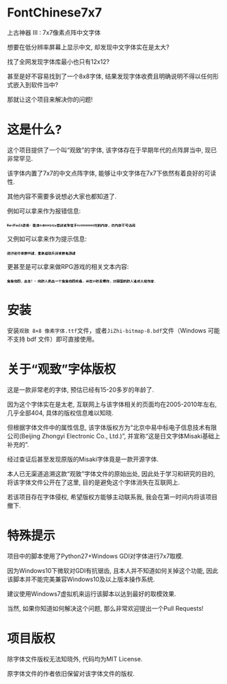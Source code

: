 # FontChinese7x7

上古神器 III : 7x7像素点阵中文字体

想要在低分辨率屏幕上显示中文, 却发现中文字体实在是太大?

找了全网发现字体库最小也只有12x12?

甚至是好不容易找到了一个8x8字体, 结果发现字体收费且明确说明不得以任何形式嵌入到软件当中?

那就让这个项目来解决你的问题!

# 这是什么?

这个项目提供了一个叫“观致”的字体, 该字体存在于早期年代的点阵屏当中, 现已非常罕见.

该字体内置了7x7的中文点阵字体, 能够让中文字体在7x7下依然有着良好的可读性.

其他内容不需要多说想必大家也都知道了.

例如可以拿来作为报错信息:

![7x7报错测试](test1.png)

又例如可以拿来作为提示信息:

![7x7提示测试](test2.png)

更甚至是可以拿来做RPG游戏的相关文本内容:

![7x7游戏内容测试](test3.png)

# 安装

安装`观致 8×8 像素字体.ttf`文件，或者`JiZhi-bitmap-8.bdf`文件（Windows 可能不支持 bdf 文件）即可直接使用。

# 关于“观致”字体版权

这是一款非常老的字体, 预估已经有15-20多岁的年龄了.

因为这个字体实在是太老, 互联网上与该字体相关的页面均在2005-2010年左右, 几乎全部404, 具体的版权信息难以知晓. 

但根据字体文件中的属性信息, 该字体版权方为“北京中易中标电子信息技术有限公司(Beijing Zhongyi Electronic Co., Ltd.)”, 并宣称“这是日文字体Misaki基础上补充的”.

经过查证后甚至发现原版的Misaki字体竟是一款开源字体.

本人已无渠道追溯这款“观致”字体文件的原始出处, 因此处于学习和研究的目的, 将该字体文件公开在了这里, 目的是避免这个字体消失在互联网上.

若该项目存在字体侵权, 希望版权方能够主动联系我, 我会在第一时间内将该项目撤下.

# 特殊提示

项目中的脚本使用了Python27+Windows GDI对字体进行7x7取模.

因为Windows10下微软对GDI有抗锯齿, 且本人并不知道如何关掉这个功能, 因此该脚本并不能完美兼容Windows10及以上版本操作系统.

建议使用Windows7虚拟机来运行该脚本以达到最好的取模效果.

当然, 如果你知道如何解决这个问题, 那么非常欢迎提出一个Pull Requests!

# 项目版权

除字体文件版权无法知晓外, 代码均为MIT License.

原字体文件的作者依旧保留对该字体文件的版权.
